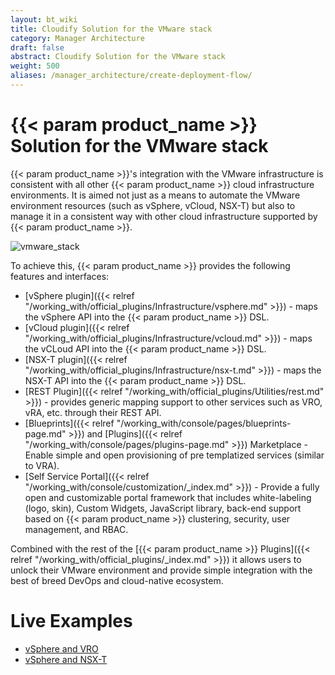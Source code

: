 ```yaml
---
layout: bt_wiki
title: Cloudify Solution for the VMware stack
category: Manager Architecture
draft: false
abstract: Cloudify Solution for the VMware stack
weight: 500
aliases: /manager_architecture/create-deployment-flow/
---
```

 
# {{< param product_name >}} Solution for the VMware stack
{{< param product_name >}}'s integration with the VMware infrastructure is consistent with all other {{< param product_name >}} cloud infrastructure environments. It is aimed not just as a means to automate the VMware environment resources (such as vSphere, vCloud, NSX-T)  but also to manage it in a consistent way with other cloud infrastructure supported by {{< param product_name >}}. 
 
![vmware_stack]( /images/vmware_stack/vmware_stack.png )
 
 To achieve this, {{< param product_name >}} provides the following features and interfaces:
 
 
* [vSphere plugin]({{< relref "/working_with/official_plugins/Infrastructure/vsphere.md" >}}) - maps the vSphere API into the {{< param product_name >}} DSL.
* [vCloud plugin]({{< relref "/working_with/official_plugins/Infrastructure/vcloud.md" >}}) - maps the vCLoud API into the {{< param product_name >}} DSL.
* [NSX-T plugin]({{< relref "/working_with/official_plugins/Infrastructure/nsx-t.md" >}}) - maps the NSX-T API into the {{< param product_name >}} DSL.
* [REST Plugin]({{< relref "/working_with/official_plugins/Utilities/rest.md" >}}) - provides generic mapping support to other services such as VRO, vRA, etc. through their REST API.
* [Blueprints]({{< relref "/working_with/console/pages/blueprints-page.md" >}}) and [Plugins]({{< relref "/working_with/console/pages/plugins-page.md" >}}) Marketplace - Enable simple and open provisioning of pre templatized services (similar to VRA).
* [Self Service Portal]({{< relref "/working_with/console/customization/_index.md" >}}) -  Provide a fully open and customizable portal framework that includes white-labeling (logo, skin), Custom Widgets, JavaScript library, back-end support based on {{< param product_name >}} clustering, security, user management, and RBAC.

Combined with the rest of the [{{< param product_name >}} Plugins]({{< relref "/working_with/official_plugins/_index.md" >}}) it allows users to unlock their VMware environment and provide simple integration with the best of breed DevOps and cloud-native ecosystem.

# Live Examples 
* [vSphere and VRO](https://vimeo.com/448587029)
* [vSphere and NSX-T](https://vimeo.com/457711864)
